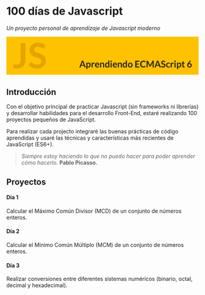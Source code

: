 # 100 días de Javascript
*Un proyecto personal de aprendizaje de Javascript moderno*

![ES6 Header](/ES6-Header.jpg)

## Introducción
Con el objetivo principal de practicar Javascript (sin frameworks ni librerías) y desarrollar habilidades para el desarrollo Front-End, estaré realizando 100 proyectos pequeños de JavaScript.

Para realizar cada projecto integraré las buenas prácticas de código aprendidas y usaré las técnicas y características más recientes de JavaScript (ES6+).


> *Siempre estoy haciendo lo que no puedo hacer para poder aprender cómo hacerlo.*
> **Pablo Picasso.**


## Proyectos
#### Día 1
Calcular el Máximo Común Divisor (MCD) de un conjunto de números enteros.

#### Día 2
Calcular el Mínimo Común Múltiplo (MCM) de un conjunto de números enteros.

#### Día 3
Realizar conversiones entre diferentes sistemas numéricos (binario, octal, decimal y hexadecimal).
